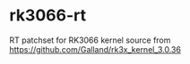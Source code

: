 rk3066-rt
=========

RT patchset for RK3066 kernel source from https://github.com/Galland/rk3x_kernel_3.0.36
